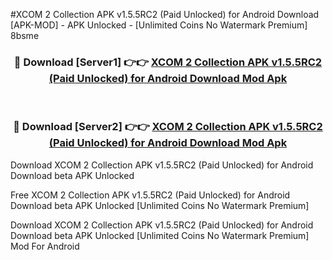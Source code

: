 #XCOM 2 Collection APK v1.5.5RC2 (Paid Unlocked) for Android Download [APK-MOD] - APK Unlocked - [Unlimited Coins No Watermark Premium] 8bsme



<div align="center">

<h3>🔴 Download [Server1] 👉👉 <a href="https://momento.my/?title=XCOM_2_Collection_APK_v1.5.5RC2_(Paid_Unlocked)_for_Android_Download">XCOM 2 Collection APK v1.5.5RC2 (Paid Unlocked) for Android Download Mod Apk</a></h3><br>

<h3>🔴 Download [Server2] 👉👉 <a href="https://momento.my/?title=XCOM_2_Collection_APK_v1.5.5RC2_(Paid_Unlocked)_for_Android_Download">XCOM 2 Collection APK v1.5.5RC2 (Paid Unlocked) for Android Download Mod Apk</a></h3>
</div>



Download XCOM 2 Collection APK v1.5.5RC2 (Paid Unlocked) for Android Download beta APK Unlocked

Free XCOM 2 Collection APK v1.5.5RC2 (Paid Unlocked) for Android Download beta APK Unlocked [Unlimited Coins No Watermark Premium]

Download XCOM 2 Collection APK v1.5.5RC2 (Paid Unlocked) for Android Download beta APK Unlocked [Unlimited Coins No Watermark Premium] Mod For Android
